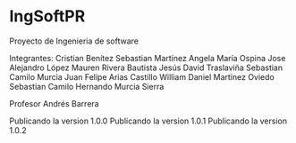 # IngSoftPR

Proyecto de Ingenieria de software

Integrantes:
Cristian Benítez
Sebastian Martínez
Angela María Ospina
Jose Alejandro López
Mauren Rivera Bautista
Jesús David Traslaviña
Sebastian Camilo Murcia
Juan Felipe Arias Castillo
William Daniel Martínez Oviedo
Sebastian Camilo Hernando Murcia Sierra




Profesor Andrés Barrera

Publicando la version 1.0.0
Publicando la version 1.0.1
Publicando la version 1.0.2


